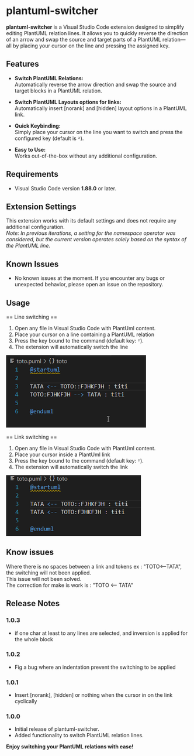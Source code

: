 # plantuml-switcher

**plantuml-switcher** is a Visual Studio Code extension designed to simplify editing PlantUML relation lines. It allows you to quickly reverse the direction of an arrow and swap the source and target parts of a PlantUML relation—all by placing your cursor on the line and pressing the assigned key.

## Features

- **Switch PlantUML Relations:**  
  Automatically reverse the arrow direction and swap the source and target blocks in a PlantUML relation.
  
- **Switch PlantUML Layouts options for links:**  
  Automatically insert [norank] and [hidden] layout options in a PlantUML link.
  
- **Quick Keybinding:**  
  Simply place your cursor on the line you want to switch and press the configured key (default is `²`).

- **Easy to Use:**  
  Works out-of-the-box without any additional configuration.

## Requirements

- Visual Studio Code version **1.88.0** or later.

## Extension Settings

This extension works with its default settings and does not require any additional configuration.  
*Note: In previous iterations, a setting for the namespace operator was considered, but the current version operates solely based on the syntax of the PlantUML line.*

## Known Issues

- No known issues at the moment. If you encounter any bugs or unexpected behavior, please open an issue on the repository.

## Usage

== Line switching ==
1. Open any file in Visual Studio Code with PlantUml content.
2. Place your cursor on a line containing a PlantUML relation 
3. Press the key bound to the command (default key: `²`).
4. The extension will automatically switch the line

![img](images/demo_line_switching.gif)

== Link switching ==
1. Open any file in Visual Studio Code with PlantUml content.
2. Place your cursor inside a PlantUml link 
3. Press the key bound to the command (default key: `²`).
4. The extension will automatically switch the link 
   
![img](images/demo_link_switching.gif)

## Know issues

Where there is no spaces between a link and tokens ex : "TOTO<--TATA", the switching will not been applied.  
This issue will not been solved.  
The correction for make is work is : "TOTO <-- TATA"

## Release Notes

### 1.0.3

- if one char at least to any lines are selected, and inversion is applied for the whole block

### 1.0.2

- Fig a bug where an indentation prevent the switching to be applied

### 1.0.1

- Insert [norank], [hidden] or nothing when the cursor in on the link cyclically

### 1.0.0

- Initial release of plantuml-switcher.
- Added functionality to switch PlantUML relation lines.

**Enjoy switching your PlantUML relations with ease!**
